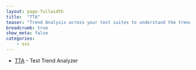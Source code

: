 ```yaml
---
layout: page-fullwidth
title:  "TTA"
teaser: "Trend Analysis across your test suites to understand the trends & patterns of your test executions!"
breadcrumb: true
show_meta: false
categories:
    - oss
---
```

* <a href="https://github.com/anandbagmar/tta" target="_blank">TTA</a> - Test Trend Analyzer
